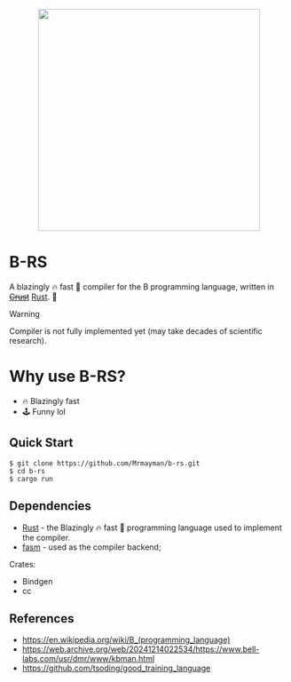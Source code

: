 <p align=center>
  <img src="./logo/logo.png" width=400>
</p>

# B-RS

A blazingly 🔥 fast 🚀 compiler for the B programming language, written in ~~[Crust](https://github.com/tsoding/crust)~~ [Rust](https://www.rust-lang.org/). 🦀

> [!WARNING]
> Compiler is not fully implemented yet (may take decades of scientific research).

# Why use B-RS?
- 🔥 Blazingly fast
- 🕹️ Funny lol

## Quick Start

```console
$ git clone https://github.com/Mrmayman/b-rs.git
$ cd b-rs
$ cargo run
```

## Dependencies

- [Rust](https://www.rust-lang.org/) - the Blazingly 🔥 fast 🚀 programming language used to implement the compiler.
- [fasm](https://flatassembler.net/) - used as the compiler backend;

Crates:
- Bindgen
- cc

## References

- https://en.wikipedia.org/wiki/B_(programming_language)
- https://web.archive.org/web/20241214022534/https://www.bell-labs.com/usr/dmr/www/kbman.html
- https://github.com/tsoding/good_training_language
